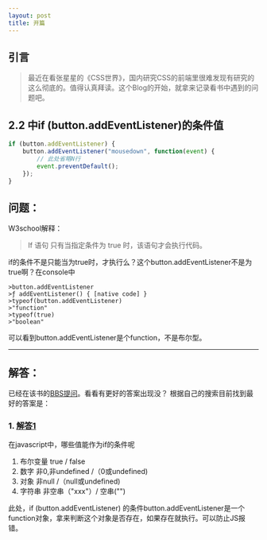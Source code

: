 ```yaml
---
layout: post
title: 开篇
---
```

## 引言
> 最近在看张星星的《CSS世界》，国内研究CSS的前端里很难发现有研究的这么彻底的。值得认真拜读。这个Blog的开始，就拿来记录看书中遇到的问题吧。

## 2.2 中if (button.addEventListener)的条件值

```js
if (button.addEventListener) {
    button.addEventListener("mousedown", function(event) {
        // 此处省略N行
        event.preventDefault();    
    });
}
```
## 问题：
W3school解释：
> If 语句
> 只有当指定条件为 true 时，该语句才会执行代码。

if的条件不是只能当为true时，才执行么？这个button.addEventListener不是为true啊？在console中

```
>button.addEventListener
>ƒ addEventListener() { [native code] }
>typeof(button.addEventListener)
>"function"
>typeof(true)
>"boolean"
```
可以看到button.addEventListener是个function，不是布尔型。
***
## 解答：
已经在该书的[BBS提问](http://bbs.cssworld.cn/forum.php?mod=viewthread&tid=71&page=1&extra=#pid185)。看看有更好的答案出现没？
根据自己的搜索目前找到最好的答案是：<br/>
### 1. [解答1](http://www.jb51.net/article/50197.htm)

在javascript中，哪些值能作为if的条件呢<br/>
1. 布尔变量 true / false<br/>
2. 数字 非0,非undefined /（0或undefined)<br/>
3. 对象 非null /（null或undefined) <br/>
4. 字符串 非空串（"xxx"）/ 空串("")<br/>

此处，if (button.addEventListener) 的条件button.addEventListener是一个function对象，拿来判断这个对象是否存在，如果存在就执行。可以防止JS报错。